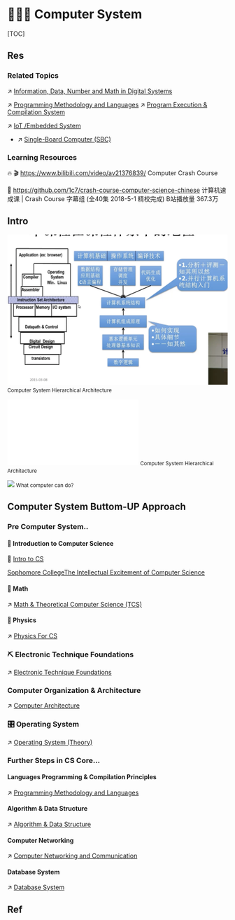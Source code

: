 # 👷🏾‍♂️ Computer System

[TOC]



## Res
### Related Topics
↗ [Information, Data, Number and Math in Digital Systems](../../🗺%20CS_Overview/💋%20Intro%20to%20CS/😤%20Information,%20Data,%20Number%20and%20Math%20in%20Digital%20Systems/Information,%20Data,%20Number%20and%20Math%20in%20Digital%20Systems.md)

↗ [Programming Methodology and Languages](../👩‍💻%20Programming%20Methodology%20and%20Languages/Programming%20Methodology%20and%20Languages.md)
↗ [Program Execution & Compilation System](../🛣️%20Program%20Execution%20&%20Compilation%20System/Program%20Execution%20&%20Compilation%20System.md)

↗ [IoT /Embedded System](../../Embedded%20&%20Internet%20of%20Things/🚟%20Embedded%20Computer%20Systems/Embedded%20Computer%20Systems.md)
- ↗ [Single-Board Computer (SBC)](../../Embedded%20&%20Internet%20of%20Things/🚟%20Embedded%20Computer%20Systems/🛌%20Single-Board%20Computer%20(SBC)/Single-Board%20Computer%20(SBC).md)


### Learning Resources
🔥 🎬 https://www.bilibili.com/video/av21376839/
Computer Crash Course

🚧 https://github.com/1c7/crash-course-computer-science-chinese
计算机速成课 | Crash Course 字幕组 (全40集 2018-5-1 精校完成) B站播放量 367.3万



## Intro
![](../../../Assets/Pics/Screenshot%202022-11-13%20at%201.55.36%20PM.png)
<small>Computer System Hierarchical Architecture</small>


![computer_architecture.excalidraw | 800](../../../Assets/Illustrations/Computer%20System/computer_architecture.excalidraw.md)
<small>Computer System Hierarchical Architecture</small>

![](../../../../../Assets/Pics/Screenshot%202023-05-08%20at%204.26.42%20PM.png)
<small>What computer can do?</small>



## Computer System Buttom-UP Approach
### Pre Computer System..
#### 🚪 Introduction to Computer Science
🔗 [Intro to CS](../../🗺%20CS_Overview/💋%20Intro%20to%20CS/Intro%20to%20CS.md)

[Sophomore CollegeThe Intellectual Excitement of Computer Science](https://cs.stanford.edu/people/eroberts/courses/soco/)

#### 🧮 Math
↗ [Math & Theoretical Computer Science (TCS)](../../🧮%20Math%20&%20Theoretical%20Computer%20Science%20(TCS)/Math%20&%20Theoretical%20Computer%20Science%20(TCS).md)


#### 🍎 Physics
↗ [Physics For CS](🍏%20Physics%20for%20CS/Physics%20For%20CS.md)


### ⛏ Electronic Technique Foundations
↗ [Electronic Technique Foundations](⚡️%20Electronic%20Technique%20Foundations/Electronic%20Technique%20Foundations.md)


### Computer Organization & Architecture
↗ [Computer Architecture](Computer%20Architecture/Computer%20Architecture.md)


### 🎛️ Operating System
↗ [Operating System (Theory)](Operating%20System%20(Theory)/Operating%20System%20(Theory).md)


### Further Steps in CS Core...
#### Languages Programming & Compilation Principles
↗ [Programming Methodology and Languages](../👩‍💻%20Programming%20Methodology%20and%20Languages/Programming%20Methodology%20and%20Languages.md)

#### Algorithm & Data Structure
↗ [Algorithm & Data Structure](../🦄%20Algorithm%20&%20Data%20Structure/Algorithm%20&%20Data%20Structure.md)

#### Computer Networking
↗ [Computer Networking and Communication](../🏎️%20Computer%20Networking%20and%20Communication/Computer%20Networking%20and%20Communication.md)

#### Database System
↗ [Database System](../🍕%20Database%20System/Database%20System.md)



## Ref